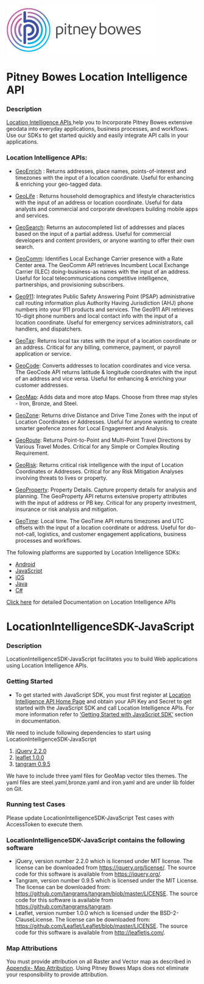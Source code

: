 ![Pitney Bowes](/PitneyBowes_Logo.jpg)

# Pitney Bowes Location Intelligence API

### Description
[Location Intelligence APIs ](http://developer.pitneybowes.com/en/location-intelligence.html) help you to Incorporate Pitney Bowes extensive geodata into everyday applications, business processes, and workflows. Use our SDKs to get started quickly and easily integrate API calls in your applications.

### Location Intelligence APIs:

* [GeoEnrich](https://locate.pitneybowes.com/geoenrich ) : Returns addresses, place names, points-of-interest and timezones with the input of a location coordinate. Useful for enhancing & enriching your geo-tagged data.

* [GeoLife](https://locate.pitneybowes.com/geolife.php) : Returns household demographics and lifestyle characteristics with the input of an address or location coordinate. Useful for data analysts and commercial and corporate developers building mobile apps and services.

* [GeoSearch](https://locate.pitneybowes.com/geosearch.php): Returns an autocompleted list of addresses and places based on the input of a partial address. Useful for commercial developers and content providers, or anyone wanting to offer their own search.

* [GeoComm](https://locate.pitneybowes.com/geocomm.php): Identifies Local Exchange Carrier presence with a Rate Center area. The GeoComm API retrieves Incumbent Local Exchange Carrier (ILEC) doing-business-as names with the input of an address. Useful for local telecommunications competitive intelligence, partnerships, and provisioning subscribers.

* [Geo911](https://locate.pitneybowes.com/geo911.php): Integrates Public Safety Answering Point (PSAP) administrative call routing information plus Authority Having Jurisdiction (AHJ) phone numbers into your 911 products and services. The Geo911 API retrieves 10-digit phone numbers and local contact info with the input of a location coordinate. Useful for emergency services administrators, call handlers, and dispatchers.

* [GeoTax](https://locate.pitneybowes.com/geotax.php): Returns local tax rates with the input of a location coordinate or an address. Critical for any billing, commerce, payment, or payroll application or service.

* [GeoCode](https://locate.pitneybowes.com/geocode.php): Converts addresses to location coordinates and vice versa. The GeoCode API returns latitude & longitude coordinates with the input of an address and vice versa. Useful for enhancing & enriching your customer addresses.

* [GeoMap](https://locate.pitneybowes.com/geomap.php): Adds data and more atop Maps. Choose from three map styles - Iron, Bronze, and Steel.

* [GeoZone](https://locate.pitneybowes.com/geozone): Returns drive Distance and Drive Time Zones with the input of Location Coordinates or Addresses. Useful for anyone wanting to create smarter geofence zones for Local Engagement and Analysis.

* [GeoRoute](https://locate.pitneybowes.com/georoute): Returns Point-to-Point and Multi-Point Travel Directions by Various Travel Modes. Critical for any Simple or Complex Routing Requirement.

* [GeoRisk](https://locate.pitneybowes.com/georisk): Returns critical risk intelligence with the input of Location Coordinates or Addresses. Critical for any Risk Mitigation Analyses involving threats to lives or property.

* [GeoProperty](https://locate.pitneybowes.com/geoproperty):  Property Details. Capture property details for analysis and planning. The GeoProperty API returns extensive property attributes with the input of address or PB key. Critical for any property investment, insurance or risk analysis and mitigation.

* [GeoTime](https://locate.pitneybowes.com/geotime): Local time. The GeoTime API returns timezones and UTC offsets with the input of a location coordinate or address. Useful for do-not-call, logistics, and customer engagement applications, business processes and workflows.

The following platforms are supported by Location Intelligence SDKs:
*	[Android](https://locate.pitneybowes.com/docs/location-intelligence/v1/en/index.html#Android%20SDK/android_intro.html)
*	[JavaScript](https://locate.pitneybowes.com/docs/location-intelligence/v1/en/index.html#Java%20Script%20SDK/js_intro.html) 
*	[iOS](https://locate.pitneybowes.com/docs/location-intelligence/v1/en/index.html#iOS%20SDK/ios_intro.html)
*	[Java](https://locate.pitneybowes.com/docs/location-intelligence/v1/en/index.html#Java%20SDK/java_intro.html)
*	[C#](https://locate.pitneybowes.com/docs/location-intelligence/v1/en/index.html#C_sdk/java_intro.html)  

[Click here](https://locate.pitneybowes.com/docs/location-intelligence/v1/en/index.html) for detailed Documentation on Location Intelligence APIs 


# LocationIntelligenceSDK-JavaScript
### Description
LocationIntelligenceSDK-JavaScript facilitates you to build Web applications using Location Intelligence APIs.
### Getting Started
* To get started with JavaScript SDK, you must first register at [Location Intelligence API Home Page](http://developer.pitneybowes.com/en/location-intelligence.html) and obtain your API Key and Secret to get started with the JavaScript SDK and call Location Intelligence APIs.
 For more information refer to [‘Getting Started with JavaScript SDK’](https://locate.pitneybowes.com/docs/location-intelligence/v1/en/index.html#Java%20Script%20SDK/js_intro.html) section in documentation.
 
 We need to include following dependencies to start using LocationIntelligenceSDK-JavaScript 
 
 1. [jQuery 2.2.0](https://code.jquery.com/jquery-2.2.0.min.js) 
 2. [leaflet 1.0.0](http://leafletjs.com/download.html)
 3. [tangram 0.9.5 ](https://github.com/tangrams/tangram)
 
  We have to include three yaml files for GeoMap vector tiles themes. The yaml files are steel.yaml,bronze.yaml and iron.yaml and are under lib folder on Git. 

### Running test Cases
Please update LocationIntelligenceSDK-JavaScript Test cases with AccessToken to execute them.  

### LocationIntelligenceSDK-JavaScript contains the following software

* jQuery, version number 2.2.0 which is licensed under MIT license.  The license can be downloaded from https://jquery.org/license/.  The source code for this software is available from https://jquery.org/.
* Tangram, version number 0.9.5 which is licensed under the MIT License.  The license can be downloaded from: https://github.com/tangrams/tangram/blob/master/LICENSE.  The source code for this software is available from https://github.com/tangrams/tangram. 
* Leaflet, version number 1.0.0 which is licensed under the BSD-2-ClauseLicense.  The license can be downloaded from: https://github.com/Leaflet/Leaflet/blob/master/LICENSE.  The source code for this software is available from http://leafletjs.com/.


### Map Attributions

You must provide attribution on all Raster and Vector map as described in [Appendix- Map Attribution](https://locate.pitneybowes.com/docs/location-intelligence/v1/en/index.html#Appendix/appendix_o_mapattribution.html). Using Pitney Bowes Maps does not eliminate your responsibility to provide attribution.


